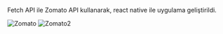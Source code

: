 Fetch API ile Zomato API kullanarak, react native ile uygulama geliştirildi. 


![Zomato](https://user-images.githubusercontent.com/63968714/103462154-6b5fa300-4d34-11eb-8279-bfb454c9ad2c.PNG)
![Zomato2](https://user-images.githubusercontent.com/63968714/103462155-6c90d000-4d34-11eb-8c7d-be76b6e4fc51.PNG)
